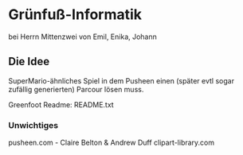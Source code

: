 # Grünfuß-Informatik

bei Herrn Mittenzwei
von Emil, Enika, Johann

## Die Idee

SuperMario-ähnliches Spiel in dem Pusheen einen (später evtl sogar zufällig generierten) Parcour lösen muss.

Greenfoot Readme: README.txt

### Unwichtiges

pusheen.com - Claire Belton & Andrew Duff
clipart-library.com